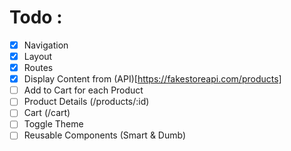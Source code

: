 # Todo :
- [x] Navigation
- [x] Layout
- [x] Routes
- [x] Display Content from (API)[https://fakestoreapi.com/products]
- [ ] Add to Cart for each Product
- [ ] Product Details (/products/:id)
- [ ] Cart (/cart)
- [ ] Toggle Theme
- [ ] Reusable Components (Smart & Dumb)
